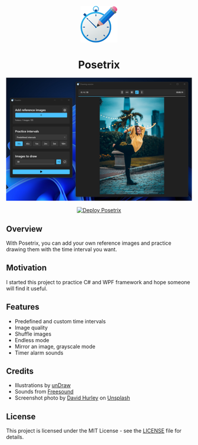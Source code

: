 <div id="posetrix-logo" align="center">
    <img src="./Images/icon.svg" alt="Posetrix Logo" width="100"/>
    <h1>Posetrix</h1>
  <img src="./Images/posetrix-screenshot.png" alt="Posetrix Screenshot"/>
</div>

<div id="badges" align="center">
  
[![Deploy Posetrix](https://github.com/zhemchugoff/Posetrix/actions/workflows/deploy-posetrix.yml/badge.svg)](https://github.com/zhemchugoff/Posetrix/actions/workflows/deploy-posetrix.yml)

</div>

## Overview
With Posetrix, you can add your own reference images and practice drawing them with the time interval you want.

## Motivation
I started this project to practice C# and WPF framework and hope someone will find it useful.

## Features
- Predefined and custom time intervals
- Image quality
- Shuffle images
- Endless mode
- Mirror an image, grayscale mode
- Timer alarm sounds

## Credits
- Illustrations by [unDraw](https://undraw.co)
- Sounds from [Freesound](https://freesound.org)
- Screenshot photo by <a href="https://unsplash.com/@davidhurley?utm_content=creditCopyText&utm_medium=referral&utm_source=unsplash">David Hurley</a> on <a href="https://unsplash.com/photos/woman-in-yellow-long-sleeved-shirt-and-black-jeans-h3wYYNrmy28?utm_content=creditCopyText&utm_medium=referral&utm_source=unsplash">Unsplash</a>

## License
This project is licensed under the MIT License - see the [LICENSE](LICENSE) file for details.
